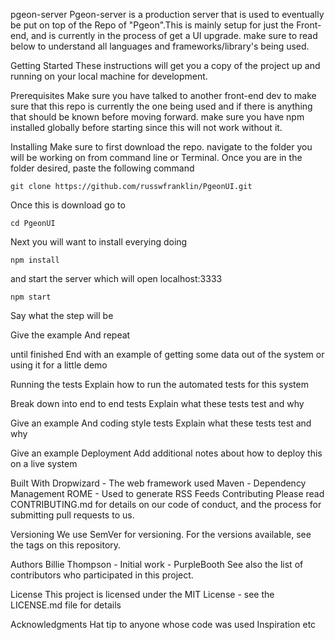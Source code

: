 pgeon-server
Pgeon-server is a production server that is used to eventually be put on top of the Repo of "Pgeon".This is mainly setup for just the Front-end, and is currently in the process of get a UI upgrade. make sure to read below to understand all languages and frameworks/library's being used.

Getting Started
These instructions will get you a copy of the project up and running on your local machine for development.

Prerequisites
Make sure you have talked to another front-end dev to make sure that this repo is currently the one being used and if there is anything that should be known before moving forward. make sure you have npm installed globally before starting since this will not work without it.


Installing
Make sure to first download the repo. navigate to the folder you will be working on from command line or Terminal. Once you are in the folder desired, paste the following command

```git clone https://github.com/russwfranklin/PgeonUI.git```

Once this is download go to

```cd PgeonUI```

Next you will want to install everying doing

```npm install ```

and start the server which will open localhost:3333

```npm start```

Say what the step will be

Give the example
And repeat

until finished
End with an example of getting some data out of the system or using it for a little demo

Running the tests
Explain how to run the automated tests for this system

Break down into end to end tests
Explain what these tests test and why

Give an example
And coding style tests
Explain what these tests test and why

Give an example
Deployment
Add additional notes about how to deploy this on a live system

Built With
Dropwizard - The web framework used
Maven - Dependency Management
ROME - Used to generate RSS Feeds
Contributing
Please read CONTRIBUTING.md for details on our code of conduct, and the process for submitting pull requests to us.

Versioning
We use SemVer for versioning. For the versions available, see the tags on this repository.

Authors
Billie Thompson - Initial work - PurpleBooth
See also the list of contributors who participated in this project.

License
This project is licensed under the MIT License - see the LICENSE.md file for details

Acknowledgments
Hat tip to anyone whose code was used
Inspiration
etc
